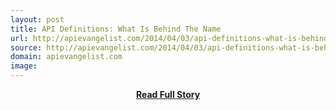 ```yaml
---
layout: post
title: API Definitions: What Is Behind The Name
url: http://apievangelist.com/2014/04/03/api-definitions-what-is-behind-the-name/
source: http://apievangelist.com/2014/04/03/api-definitions-what-is-behind-the-name/
domain: apievangelist.com
image: 
---
```


<p></p>
<center><p><a href="http://apievangelist.com/2014/04/03/api-definitions-what-is-behind-the-name/" style='padding:25px; font-sze:18px; font-weight: bold;'>Read Full Story</a></p></center>
